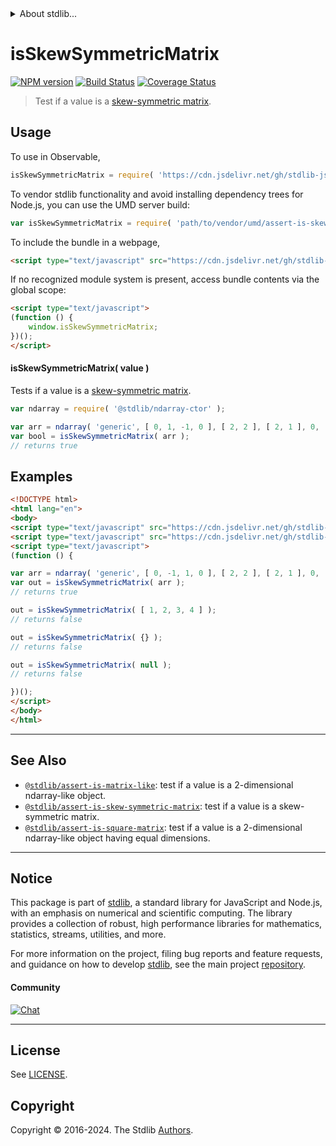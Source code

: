 <!--

@license Apache-2.0

Copyright (c) 2018 The Stdlib Authors.

Licensed under the Apache License, Version 2.0 (the "License");
you may not use this file except in compliance with the License.
You may obtain a copy of the License at

   http://www.apache.org/licenses/LICENSE-2.0

Unless required by applicable law or agreed to in writing, software
distributed under the License is distributed on an "AS IS" BASIS,
WITHOUT WARRANTIES OR CONDITIONS OF ANY KIND, either express or implied.
See the License for the specific language governing permissions and
limitations under the License.

-->


<details>
  <summary>
    About stdlib...
  </summary>
  <p>We believe in a future in which the web is a preferred environment for numerical computation. To help realize this future, we've built stdlib. stdlib is a standard library, with an emphasis on numerical and scientific computation, written in JavaScript (and C) for execution in browsers and in Node.js.</p>
  <p>The library is fully decomposable, being architected in such a way that you can swap out and mix and match APIs and functionality to cater to your exact preferences and use cases.</p>
  <p>When you use stdlib, you can be absolutely certain that you are using the most thorough, rigorous, well-written, studied, documented, tested, measured, and high-quality code out there.</p>
  <p>To join us in bringing numerical computing to the web, get started by checking us out on <a href="https://github.com/stdlib-js/stdlib">GitHub</a>, and please consider <a href="https://opencollective.com/stdlib">financially supporting stdlib</a>. We greatly appreciate your continued support!</p>
</details>

# isSkewSymmetricMatrix

[![NPM version][npm-image]][npm-url] [![Build Status][test-image]][test-url] [![Coverage Status][coverage-image]][coverage-url] <!-- [![dependencies][dependencies-image]][dependencies-url] -->

> Test if a value is a [skew-symmetric matrix][skew-symmetric-matrix].



<section class="usage">

## Usage

To use in Observable,

```javascript
isSkewSymmetricMatrix = require( 'https://cdn.jsdelivr.net/gh/stdlib-js/assert-is-skew-symmetric-matrix@v0.2.1-umd/browser.js' )
```

To vendor stdlib functionality and avoid installing dependency trees for Node.js, you can use the UMD server build:

```javascript
var isSkewSymmetricMatrix = require( 'path/to/vendor/umd/assert-is-skew-symmetric-matrix/index.js' )
```

To include the bundle in a webpage,

```html
<script type="text/javascript" src="https://cdn.jsdelivr.net/gh/stdlib-js/assert-is-skew-symmetric-matrix@v0.2.1-umd/browser.js"></script>
```

If no recognized module system is present, access bundle contents via the global scope:

```html
<script type="text/javascript">
(function () {
    window.isSkewSymmetricMatrix;
})();
</script>
```

#### isSkewSymmetricMatrix( value )

Tests if a value is a [skew-symmetric matrix][skew-symmetric-matrix].

```javascript
var ndarray = require( '@stdlib/ndarray-ctor' );

var arr = ndarray( 'generic', [ 0, 1, -1, 0 ], [ 2, 2 ], [ 2, 1 ], 0, 'row-major' );
var bool = isSkewSymmetricMatrix( arr );
// returns true
```

</section>

<!-- /.usage -->

<section class="examples">

## Examples

<!-- eslint no-undef: "error" -->

```html
<!DOCTYPE html>
<html lang="en">
<body>
<script type="text/javascript" src="https://cdn.jsdelivr.net/gh/stdlib-js/ndarray-ctor@umd/browser.js"></script>
<script type="text/javascript" src="https://cdn.jsdelivr.net/gh/stdlib-js/assert-is-skew-symmetric-matrix@v0.2.1-umd/browser.js"></script>
<script type="text/javascript">
(function () {

var arr = ndarray( 'generic', [ 0, -1, 1, 0 ], [ 2, 2 ], [ 2, 1 ], 0, 'row-major' );
var out = isSkewSymmetricMatrix( arr );
// returns true

out = isSkewSymmetricMatrix( [ 1, 2, 3, 4 ] );
// returns false

out = isSkewSymmetricMatrix( {} );
// returns false

out = isSkewSymmetricMatrix( null );
// returns false

})();
</script>
</body>
</html>
```

</section>

<!-- /.examples -->

<!-- Section for related `stdlib` packages. Do not manually edit this section, as it is automatically populated. -->

<section class="related">

* * *

## See Also

-   <span class="package-name">[`@stdlib/assert-is-matrix-like`][@stdlib/assert/is-matrix-like]</span><span class="delimiter">: </span><span class="description">test if a value is a 2-dimensional ndarray-like object.</span>
-   <span class="package-name">[`@stdlib/assert-is-skew-symmetric-matrix`][@stdlib/assert/is-skew-symmetric-matrix]</span><span class="delimiter">: </span><span class="description">test if a value is a skew-symmetric matrix.</span>
-   <span class="package-name">[`@stdlib/assert-is-square-matrix`][@stdlib/assert/is-square-matrix]</span><span class="delimiter">: </span><span class="description">test if a value is a 2-dimensional ndarray-like object having equal dimensions.</span>

</section>

<!-- /.related -->

<!-- Section for all links. Make sure to keep an empty line after the `section` element and another before the `/section` close. -->


<section class="main-repo" >

* * *

## Notice

This package is part of [stdlib][stdlib], a standard library for JavaScript and Node.js, with an emphasis on numerical and scientific computing. The library provides a collection of robust, high performance libraries for mathematics, statistics, streams, utilities, and more.

For more information on the project, filing bug reports and feature requests, and guidance on how to develop [stdlib][stdlib], see the main project [repository][stdlib].

#### Community

[![Chat][chat-image]][chat-url]

---

## License

See [LICENSE][stdlib-license].


## Copyright

Copyright &copy; 2016-2024. The Stdlib [Authors][stdlib-authors].

</section>

<!-- /.stdlib -->

<!-- Section for all links. Make sure to keep an empty line after the `section` element and another before the `/section` close. -->

<section class="links">

[npm-image]: http://img.shields.io/npm/v/@stdlib/assert-is-skew-symmetric-matrix.svg
[npm-url]: https://npmjs.org/package/@stdlib/assert-is-skew-symmetric-matrix

[test-image]: https://github.com/stdlib-js/assert-is-skew-symmetric-matrix/actions/workflows/test.yml/badge.svg?branch=v0.2.1
[test-url]: https://github.com/stdlib-js/assert-is-skew-symmetric-matrix/actions/workflows/test.yml?query=branch:v0.2.1

[coverage-image]: https://img.shields.io/codecov/c/github/stdlib-js/assert-is-skew-symmetric-matrix/main.svg
[coverage-url]: https://codecov.io/github/stdlib-js/assert-is-skew-symmetric-matrix?branch=main

<!--

[dependencies-image]: https://img.shields.io/david/stdlib-js/assert-is-skew-symmetric-matrix.svg
[dependencies-url]: https://david-dm.org/stdlib-js/assert-is-skew-symmetric-matrix/main

-->

[chat-image]: https://img.shields.io/gitter/room/stdlib-js/stdlib.svg
[chat-url]: https://app.gitter.im/#/room/#stdlib-js_stdlib:gitter.im

[stdlib]: https://github.com/stdlib-js/stdlib

[stdlib-authors]: https://github.com/stdlib-js/stdlib/graphs/contributors

[umd]: https://github.com/umdjs/umd
[es-module]: https://developer.mozilla.org/en-US/docs/Web/JavaScript/Guide/Modules

[deno-url]: https://github.com/stdlib-js/assert-is-skew-symmetric-matrix/tree/deno
[deno-readme]: https://github.com/stdlib-js/assert-is-skew-symmetric-matrix/blob/deno/README.md
[umd-url]: https://github.com/stdlib-js/assert-is-skew-symmetric-matrix/tree/umd
[umd-readme]: https://github.com/stdlib-js/assert-is-skew-symmetric-matrix/blob/umd/README.md
[esm-url]: https://github.com/stdlib-js/assert-is-skew-symmetric-matrix/tree/esm
[esm-readme]: https://github.com/stdlib-js/assert-is-skew-symmetric-matrix/blob/esm/README.md
[branches-url]: https://github.com/stdlib-js/assert-is-skew-symmetric-matrix/blob/main/branches.md

[stdlib-license]: https://raw.githubusercontent.com/stdlib-js/assert-is-skew-symmetric-matrix/main/LICENSE

[skew-symmetric-matrix]: https://en.wikipedia.org/wiki/Skew-symmetric_matrix

<!-- <related-links> -->

[@stdlib/assert/is-matrix-like]: https://github.com/stdlib-js/assert-is-matrix-like/tree/umd

[@stdlib/assert/is-skew-symmetric-matrix]: https://github.com/stdlib-js/assert-is-skew-symmetric-matrix/tree/umd

[@stdlib/assert/is-square-matrix]: https://github.com/stdlib-js/assert-is-square-matrix/tree/umd

<!-- </related-links> -->

</section>

<!-- /.links -->
